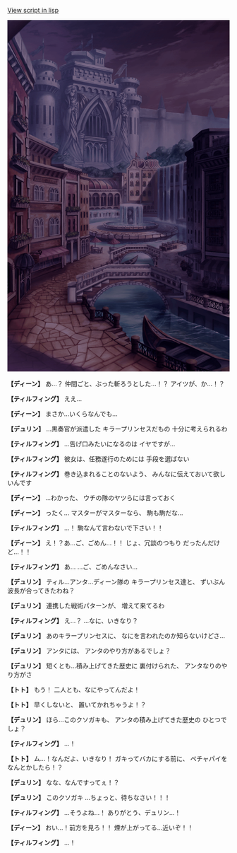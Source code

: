[View script in lisp](../scripts/1650402.txt)

![006_town_TotalEclipse.png](../images/backgrounds/006_town_TotalEclipse.png)

**【ディーン】**
あ…？
仲間ごと、ぶった斬ろうとした…！？
アイツが、か…！？

**【ティルフィング】**
ええ…

**【ディーン】**
まさか…いくらなんでも…

**【デュリン】**
…黒奏官が派遣した
キラープリンセスだもの
十分に考えられるわ

**【ティルフィング】**
…告げ口みたいになるのは
イヤですが…

**【ティルフィング】**
彼女は、任務遂行のためには
手段を選ばない

**【ティルフィング】**
巻き込まれることのないよう、
みんなに伝えておいて欲しいんです

**【ディーン】**
…わかった、
ウチの隊のヤツらには言っておく

**【ディーン】**
ったく…
マスターがマスターなら、
駒も駒だな…

**【ティルフィング】**
…！
駒なんて言わないで下さい！！

**【ディーン】**
え！？あ…ご、ごめん…！！
じょ、冗談のつもり
だったんだけど…！！

**【ティルフィング】**
あ…
…ご、ごめんなさい…

**【デュリン】**
ティル…アンタ…ディーン隊の
キラープリンセス達と、
ずいぶん波長が合ってきたわね？

**【デュリン】**
連携した戦術パターンが、
増えて来てるわ

**【ティルフィング】**
え…？
…なに、いきなり？

**【デュリン】**
あのキラープリンセスに、
なにを言われたのか知らないけどさ…

**【デュリン】**
アンタには、
アンタのやり方があるでしょ？

**【デュリン】**
短くとも…積み上げてきた歴史に
裏付けられた、
アンタなりのやり方がさ

**【トト】**
もう！
二人とも、なにやってんだよ！

**【トト】**
早くしないと、
置いてかれちゃうよ！？

**【デュリン】**
ほら…このクソガキも、
アンタの積み上げてきた歴史の
ひとつでしょ？

**【ティルフィング】**
…！

**【トト】**
ム…！なんだよ、いきなり！
ガキってバカにする前に、
ペチャパイをなんとかしたら！？

**【デュリン】**
なな、なんですってぇ！？

**【デュリン】**
このクソガキ
…ちょっと、待ちなさい！！！

**【ティルフィング】**
…そうよね…！
ありがとう、デュリン…！

**【ディーン】**
おい…！前方を見ろ！！
煙が上がってる…近いぞ！！

**【ティルフィング】**
…！
